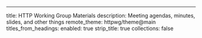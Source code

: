 ---
  title: HTTP Working Group Materials
  description: Meeting agendas, minutes, slides, and other things
  remote_theme: httpwg/theme@main
  titles_from_headings:
    enabled:     true
    strip_title: true
    collections: false
